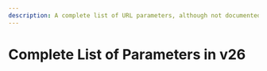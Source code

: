 ```yaml
---
description: A complete list of URL parameters, although not documented
---
```


# Complete List of Parameters in v26

